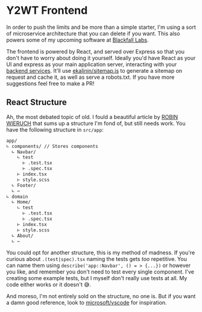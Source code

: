 # Y2WT Frontend

In order to push the limits and be more than a simple starter, I'm using a sort of microservice architecture that you can delete if you want. This also powers some of my upcoming software at [Blackfall Labs](https://blackfall-labs.com). 

The frontend is powered by React, and served over Express so that you don't have to worry about doing it yourself. Ideally you'd have React as your UI and express as your main application server, interacting with your [backend services](../services/README.md). It'll use [ekalinin/sitemap.js](https://github.com/ekalinin/sitemap.js) to generate a sitemap on request and cache it, as well as serve a robots.txt. If you have more suggestions feel free to make a PR!

## React Structure

Ah, the most debated topic of old. I fould a beautiful article by [ROBIN WIERUCH](https://www.robinwieruch.de/react-folder-structure) that sums up a structure I'm fond of, but still needs work. You have the following structure in `src/app`:

```bash
app/
∟ components/ // Stores components
  ∟ Navbar/
    ∟ test
      ⊢ .test.tsx
      ⊢ .spec.tsx
    ⊢ index.tsx
    ⊢ style.scss
  ∟ Footer/
  ∟ ⋯
∟ domain
  ∟ Home/
    ∟ test
      ⊢ .test.tsx
      ⊢ .spec.tsx
    ⊢ index.tsx
    ⊢ style.scss
  ∟ About/
  ∟ ⋯
```

You could opt for another structure, this is my method of madness. If you're curious about `.(test|spec).tsx` naming the tests gets *too* repetitive. You can name them using `describe('app::Navbar', () = > {...})` or however you like, and remember you don't need to test every single component. I've creating some example tests, but I myself don't really use tests at all. My code either works or it doesn't 😅.

And moreso, I'm not entirely sold on the structure, no one is. But if you want a damn good reference, look to [microsoft/vscode](https://github.com/microsoft/vscode) for inspiration.
